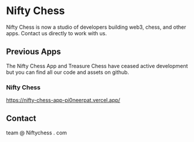 # Nifty Chess
Nifty Chess is now a studio of developers building web3, chess, and other apps. Contact us directly to work with us.

## Previous Apps
The Nifty Chess App and Treasure Chess have ceased active development but you can find all our code and assets on github.

### Nifty Chess
https://nifty-chess-app-pi0neerpat.vercel.app/

## Contact
team @ Niftychess . com
